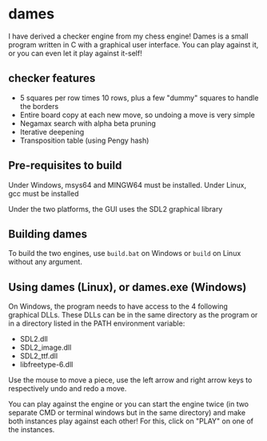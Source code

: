 # dames

I have derived a checker engine from my chess engine! Dames is a small program written in C with a graphical user interface. You can play against it, or you can even let it play against it-self!

## checker features 

- 5 squares per row times 10 rows, plus a few "dummy" squares to handle the borders
- Entire board copy at each new move, so undoing a move is very simple
- Negamax search with alpha beta pruning
- Iterative deepening
- Transposition table (using Pengy hash)

## Pre-requisites to build

Under Windows, msys64 and MINGW64 must be installed.
Under Linux, gcc must be installed

Under the two platforms, the GUI uses the SDL2 graphical library

## Building dames

To build the two engines, use `build.bat` on Windows or `build` on Linux without any argument.

## Using dames (Linux), or dames.exe (Windows)

On Windows, the program needs to have access to the 4 following graphical DLLs. These DLLs can be in the same directory as the program or in a directory listed in the PATH environment variable:
- SDL2.dll
- SDL2_image.dll
- SDL2_ttf.dll
- libfreetype-6.dll

Use the mouse to move a piece, use the left arrow and right arrow keys to respectively undo and redo a move.

You can play against the engine or you can start the engine twice (in two separate CMD or terminal windows but in the same directory) and make both instances play against each other! For this, click on "PLAY" on one of the instances.
